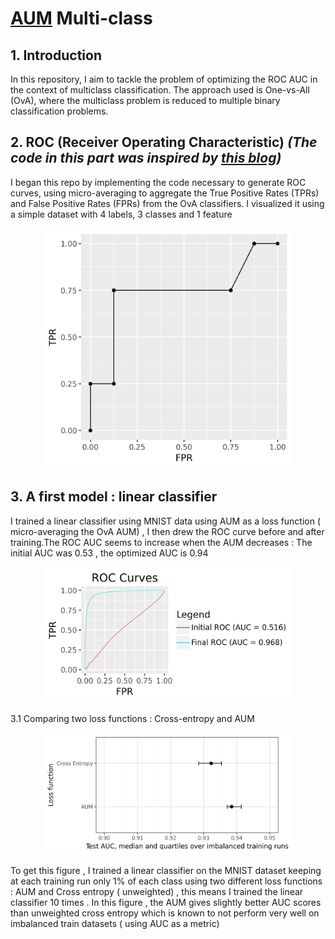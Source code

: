 # [AUM](https://www.jmlr.org/papers/v24/21-0751.html) Multi-class



## 1. Introduction

In this repository, I aim to tackle the problem of optimizing the ROC AUC in the context of multiclass classification. The approach used is One-vs-All (OvA), where the multiclass problem is reduced to multiple binary classification problems.

## 2. ROC (Receiver Operating Characteristic) *(The code in this part was inspired by [this blog](https://tdhock.github.io/blog/2024/torch-roc-aum/))*

I began this repo by implementing the code necessary to generate ROC curves, using micro-averaging to aggregate the True Positive Rates (TPRs) and False Positive Rates (FPRs) from the OvA classifiers. I visualized it using a simple dataset with 4 labels, 3 classes and 1 feature 
<p align="center">
  <img src="Micro-Average-AUM/Figure-ROC-multiclass/ROC_multiclass_micro_plot.png" alt="Description" width="400"/>
</p>

## 3. A first model : linear classifier
I trained a linear classifier using MNIST data using AUM as a loss function ( micro-averaging the OvA AUM) , I then drew the ROC curve before and after training.The ROC AUC seems to increase when the AUM decreases : The initial AUC was 0.53 , the optimized AUC is 0.94
<p align="center">
  <img src="Micro-Average-AUM/Figure-ROC-Linear-Training-AUM/ROC_Linear_Training_AUM.png" alt="Description" width="400"/>
</p>
3.1 Comparing two loss functions : Cross-entropy and AUM
<p align="center">
  <img src="Micro-Average-AUM/Figure-Comparing-CE-AUM\AUMvsCE.png" alt="Description" width="400"/>
</p>
To get this figure , I trained a linear classifier on the MNIST dataset keeping at each training run only 1% of each class using two different loss functions : AUM and Cross entropy ( unweighted) , this means I trained the linear classifier 10 times . In this figure , the AUM gives slightly better AUC scores than unweighted cross entropy which is known to not perform very well on imbalanced train datasets ( using AUC as a metric)

